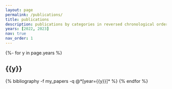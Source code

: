```yaml
---
layout: page
permalink: /publications/
title: publications
description: publications by categories in reversed chronological order.
years: [2022, 2023]
nav: true
nav_order: 1
---
```

<!-- _pages/publications.md -->
<div class="publications">

{%- for y in page.years %}
  <h2 class="year">{{y}}</h2>
  {% bibliography -f my_papers -q @*[year={{y}}]* %}
{% endfor %}

</div>
